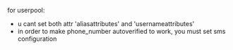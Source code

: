 for userpool:
- u cant set both attr 'aliasattributes' and 'usernameattributes'
- in order to make phone_number autoverified to work, you must set sms configuration